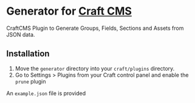 # Generator for [Craft CMS](http://buildwithcraft.com/)

CraftCMS Plugin to Generate Groups, Fields, Sections and Assets from JSON data.

## Installation
1. Move the `generator` directory into your `craft/plugins` directory.
2. Go to Settings &gt; Plugins from your Craft control panel and enable the `prune` plugin

An `example.json` file is provided
